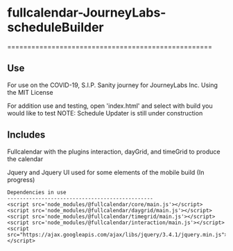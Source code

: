 # fullcalendar-JourneyLabs-scheduleBuilder
===================================================

Use
---------------------------------------------------
 For use on the COVID-19, S.I.P. Sanity journey for JourneyLabs Inc. 
 Using the MIT License

 For addition use and testing, open 'index.html' and select with build you would like to test
 NOTE: Schedule Updater is still under construction

Includes
---------------------------------------------------
 Fullcalendar with the plugins interaction, dayGrid, and timeGrid to produce the calendar

 Jquery and Jquery UI used for some elements of the mobile build (In progress)
    
    Dependencies in use
    -----------------------------------------------
    <script src='node_modules/@fullcalendar/core/main.js'></script>
    <script src='node_modules/@fullcalendar/daygrid/main.js'></script>
    <script src='node_modules/@fullcalendar/timegrid/main.js'></script>
    <script src='node_modules/@fullcalendar/interaction/main.js'></script>
    <script src="https://ajax.googleapis.com/ajax/libs/jquery/3.4.1/jquery.min.js"></script>
